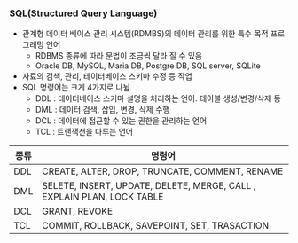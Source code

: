 ### SQL(Structured Query Language)
- 관계형 데이터 베이스 관리 시스템(RDMBS)의 데이터 관리를 위한 특수 목적 프로그래밍 언어
    - RDBMS 종류에 따라 문법이 조금씩 달라 질 수 있음
    - Oracle DB, MySQL, Maria DB, Postgre DB, SQL server, SQLite
- 자료의 검색, 관리, 테이터베이스 스키마 수정 등 작업
- SQL 명령어는 크게 4가지로 나뉨
    - DDL : 데이터베이스 스키마 설명을 처리하는 언어. 테이블 생성/변경/삭제 등
    - DML : 데이터 검색, 삽입, 변경, 삭제 수행
    - DCL : 데이터에 접근할 수 있는 권한을 관리하는 언어
    - TCL : 트랜잭션을 다루는 언어

| 종류 | 명령어                                                       |
| ---- | ------------------------------------------------------------ |
| DDL  | CREATE, ALTER, DROP, TRUNCATE, COMMENT, RENAME               |
| DML  | SELETE, INSERT, UPDATE, DELETE, MERGE, CALL , EXPLAIN PLAN, LOCK TABLE |
| DCL  | GRANT, REVOKE                                                |
| TCL  | COMMIT, ROLLBACK, SAVEPOINT, SET, TRASACTION                 |
